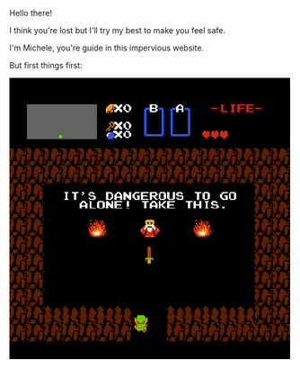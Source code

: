 Hello there!

I think you're lost but I'll try my best to make you feel safe.


I'm Michele, you're guide in this impervious website.

But first things first:

![sword](asset/sword.gif)
